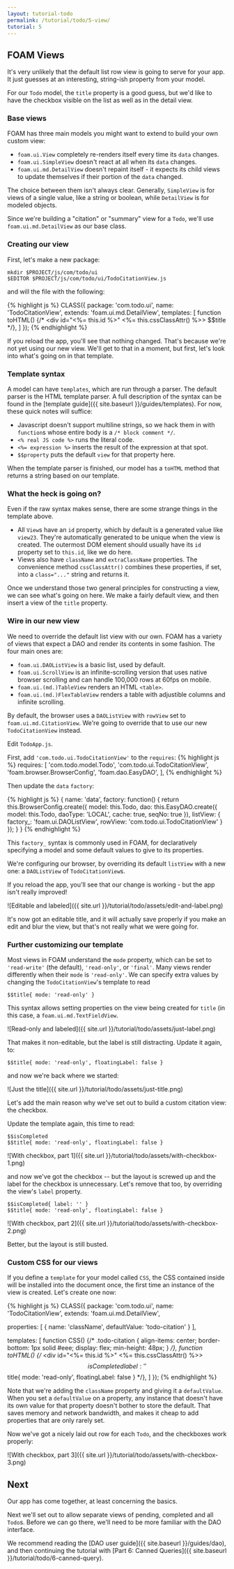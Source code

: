 ```yaml
---
layout: tutorial-todo
permalink: /tutorial/todo/5-view/
tutorial: 5
---
```


## FOAM Views

It's very unlikely that the default list row view is going to serve for your
app. It just guesses at an interesting, string-ish property from your model.

For our `Todo` model, the `title` property is a good guess, but we'd like to
have the checkbox visible on the list as well as in the detail view.

### Base views

FOAM has three main models you might want to extend to build your own custom
view:

- `foam.ui.View` completely re-renders itself every time its `data` changes.
- `foam.ui.SimpleView` doesn't react at all when its `data` changes.
- `foam.ui.md.DetailView` doesn't repaint itself - it expects its child views to
  update themselves if their portion of the `data` changed.

The choice between them isn't always clear. Generally, `SimpleView` is for views
of a single value, like a string or boolean, while `DetailView` is for modeled
objects.

Since we're building a "citation" or "summary" view for a `Todo`, we'll use
`foam.ui.md.DetailView` as our base class.

### Creating our view

First, let's make a new package:

    mkdir $PROJECT/js/com/todo/ui
    $EDITOR $PROJECT/js/com/todo/ui/TodoCitationView.js

and will the file with the following:

{% highlight js %}
CLASS({
  package: 'com.todo.ui',
  name: 'TodoCitationView',
  extends: 'foam.ui.md.DetailView',
  templates: [
    function toHTML() {/*
      <div id="<%= this.id %>" <%= this.cssClassAttr() %>>
        $$title
      </div>
    */},
  ]
});
{% endhighlight %}

If you reload the app, you'll see that nothing changed. That's because we're not
yet using our new view. We'll get to that in a moment, but first, let's look
into what's going on in that template.

### Template syntax

A model can have `templates`, which are run through a parser. The default parser
is the HTML template parser. A full description of the syntax can be found in
the [template guide]({{ site.baseurl }}/guides/templates). For now,
these quick notes will suffice:

- Javascript doesn't support multiline strings, so we hack them in with
  `function`s whose entire body is a `/* block comment */`.
- `<% real JS code %>` runs the literal code.
- `<%= expression %>` inserts the result of the expression at that spot.
- `$$property` puts the default `view` for that property here.

When the template parser is finished, our model has a `toHTML` method that
returns a string based on our template.

### What the heck is going on?

Even if the raw syntax makes sense, there are some strange things in the
template above.

- All `View`s have an `id` property, which by default is a generated value like
  `view23`. They're automatically generated to be unique when the view is
  created. The outermost DOM element should usually have its `id` property set
  to `this.id`, like we do here.
- Views also have `className` and `extraClassName` properties. The convenience
  method `cssClassAttr()` combines these properties, if set, into a
  `class="..."` string and returns it.

Once we understand those two general principles for constructing a view, we can
see what's going on here. We make a fairly default view, and then insert a view
of the `title` property.

### Wire in our new view

We need to override the default list view with our own. FOAM has a variety of
views that expect a DAO and render its contents in some fashion. The four main
ones are:

- `foam.ui.DAOListView` is a basic list, used by default.
- `foam.ui.ScrollView` is an infinite-scrolling version that uses native browser
  scrolling and can handle 100,000 rows at 60fps on mobile.
- `foam.ui.(md.)TableView` renders an HTML `<table>`.
- `foam.ui.(md.)FlexTableView` renders a table with adjustible columns and
  infinite scrolling.

By default, the browser uses a `DAOListView` with `rowView` set to
`foam.ui.md.CitationView`. We're going to override that to use our new
`TodoCitationView` instead.

Edit `TodoApp.js`.

First, add `'com.todo.ui.TodoCitationView'` to the `requires`:
{% highlight js %}
requires: [
  'com.todo.model.Todo',
  'com.todo.ui.TodoCitationView',
  'foam.browser.BrowserConfig',
  'foam.dao.EasyDAO',
],
{% endhighlight %}

Then update the `data` `factory`:

{% highlight js %}
{
  name: 'data',
  factory: function() {
    return this.BrowserConfig.create({
      model: this.Todo,
      dao: this.EasyDAO.create({
        model: this.Todo,
        daoType: 'LOCAL',
        cache: true,
        seqNo: true
      }),
      listView: {
        factory_: 'foam.ui.DAOListView',
        rowView: 'com.todo.ui.TodoCitationView'
      }
    });
  }
}
{% endhighlight %}

This `factory_` syntax is commonly used in FOAM, for declaratively specifying a
model and some default values to give to its properties.

We're configuring our browser, by overriding its default `listView` with a new
one: a `DAOListView` of `TodoCitationView`s.

If you reload the app, you'll see that our change is working - but the app isn't
really improved!

![Editable and labeled]({{ site.url }}/tutorial/todo/assets/edit-and-label.png)

It's now got an editable title, and it will actually save properly if you make
an edit and blur the view, but that's not really what we were going for.


### Further customizing our template

Most views in FOAM understand the `mode` property, which can be set to
`'read-write'` (the default), `'read-only'`, or `'final'`. Many views render
differently when their `mode` is `'read-only'`. We can specify extra values by
changing the `TodoCitationView`'s template to read

    $$title{ mode: 'read-only' }

This syntax allows setting properties on the view being created for `title` (in
this case, a `foam.ui.md.TextFieldView`.

![Read-only and labeled]({{ site.url }}/tutorial/todo/assets/just-label.png)

That makes it non-editable, but the label is still distracting. Update it again,
to:

    $$title{ mode: 'read-only', floatingLabel: false }

and now we're back where we started:

![Just the title]({{ site.url }}/tutorial/todo/assets/just-title.png)

Let's add the main reason why we've set out to build a custom citation view: the
checkbox.

Update the template again, this time to read:

    $$isCompleted
    $$title{ mode: 'read-only', floatingLabel: false }

![With checkbox, part 1]({{ site.url }}/tutorial/todo/assets/with-checkbox-1.png)

and now we've got the checkbox -- but the layout is screwed up and the label for
the checkbox is unnecessary. Let's remove that too, by overriding the view's
`label` property.

    $$isCompleted{ label: '' }
    $$title{ mode: 'read-only', floatingLabel: false }

![With checkbox, part 2]({{ site.url }}/tutorial/todo/assets/with-checkbox-2.png)

Better, but the layout is still busted.

### Custom CSS for our views

If you define a `template` for your model called `CSS`, the CSS contained inside
will be installed into the document once, the first time an instance of the view
is created. Let's create one now:

{% highlight js %}
CLASS({
  package: 'com.todo.ui',
  name: 'TodoCitationView',
  extends: 'foam.ui.md.DetailView',

  properties: [
    {
      name: 'className',
      defaultValue: 'todo-citation'
    }
  ],

  templates: [
    function CSS() {/*
      .todo-citation {
        align-items: center;
        border-bottom: 1px solid #eee;
        display: flex;
        min-height: 48px;
      }
    */},
    function toHTML() {/*
      <div id="<%= this.id %>" <%= this.cssClassAttr() %>>
        $$isCompleted{ label: '' }
        $$title{ mode: 'read-only', floatingLabel: false }
      </div>
    */},
  ]
});
{% endhighlight %}

Note that we're adding the `className` property and giving it a `defaultValue`.
When you set a `defaultValue` on a property, any instance that doesn't have its
own value for that property doesn't bother to store the default. That saves
memory and network bandwidth, and makes it cheap to add properties that are only
rarely set.

Now we've got a nicely laid out row for each `Todo`, and the checkboxes work
properly:

![With checkbox, part 3]({{ site.url }}/tutorial/todo/assets/with-checkbox-3.png)

## Next

Our app has come together, at least concerning the basics.

Next we'll set out to allow separate views of pending, completed and all
`Todo`s. Before we can go there, we'll need to be more familiar with the DAO
interface.

We recommend reading the [DAO user guide]({{ site.baseurl }}/guides/dao), and
then continuing the tutorial with
[Part 6: Canned Queries]({{ site.baseurl }}/tutorial/todo/6-canned-query).

